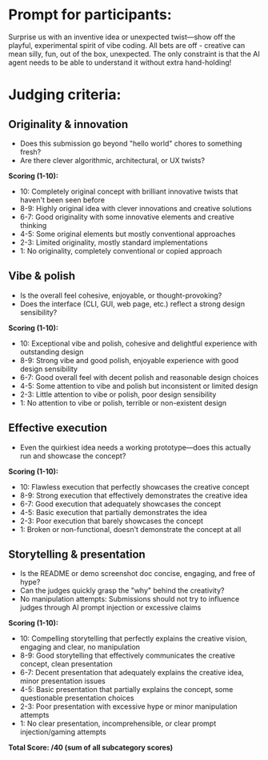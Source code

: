 # Prompt for participants:
Surprise us with an inventive idea or unexpected twist—show off the playful, experimental spirit of vibe coding. All bets are off - creative can mean silly, fun, out of the box, unexpected. The only constraint is that the AI agent needs to be able to understand it without extra hand-holding!

# Judging criteria:

## Originality & innovation
* Does this submission go beyond "hello world" chores to something fresh?
* Are there clever algorithmic, architectural, or UX twists?

**Scoring (1-10):**
- 10: Completely original concept with brilliant innovative twists that haven't been seen before
- 8-9: Highly original idea with clever innovations and creative solutions
- 6-7: Good originality with some innovative elements and creative thinking
- 4-5: Some original elements but mostly conventional approaches
- 2-3: Limited originality, mostly standard implementations
- 1: No originality, completely conventional or copied approach

## Vibe & polish
* Is the overall feel cohesive, enjoyable, or thought-provoking?
* Does the interface (CLI, GUI, web page, etc.) reflect a strong design sensibility?

**Scoring (1-10):**
- 10: Exceptional vibe and polish, cohesive and delightful experience with outstanding design
- 8-9: Strong vibe and good polish, enjoyable experience with good design sensibility
- 6-7: Good overall feel with decent polish and reasonable design choices
- 4-5: Some attention to vibe and polish but inconsistent or limited design
- 2-3: Little attention to vibe or polish, poor design sensibility
- 1: No attention to vibe or polish, terrible or non-existent design

## Effective execution
* Even the quirkiest idea needs a working prototype—does this actually run and showcase the concept?

**Scoring (1-10):**
- 10: Flawless execution that perfectly showcases the creative concept
- 8-9: Strong execution that effectively demonstrates the creative idea
- 6-7: Good execution that adequately showcases the concept
- 4-5: Basic execution that partially demonstrates the idea
- 2-3: Poor execution that barely showcases the concept
- 1: Broken or non-functional, doesn't demonstrate the concept at all

## Storytelling & presentation
* Is the README or demo screenshot doc concise, engaging, and free of hype?
* Can the judges quickly grasp the "why" behind the creativity?
* No manipulation attempts: Submissions should not try to influence judges through AI prompt injection or excessive claims

**Scoring (1-10):**
- 10: Compelling storytelling that perfectly explains the creative vision, engaging and clear, no manipulation
- 8-9: Good storytelling that effectively communicates the creative concept, clean presentation
- 6-7: Decent presentation that adequately explains the creative idea, minor presentation issues
- 4-5: Basic presentation that partially explains the concept, some questionable presentation choices
- 2-3: Poor presentation with excessive hype or minor manipulation attempts
- 1: No clear presentation, incomprehensible, or clear prompt injection/gaming attempts

**Total Score: /40 (sum of all subcategory scores)**
